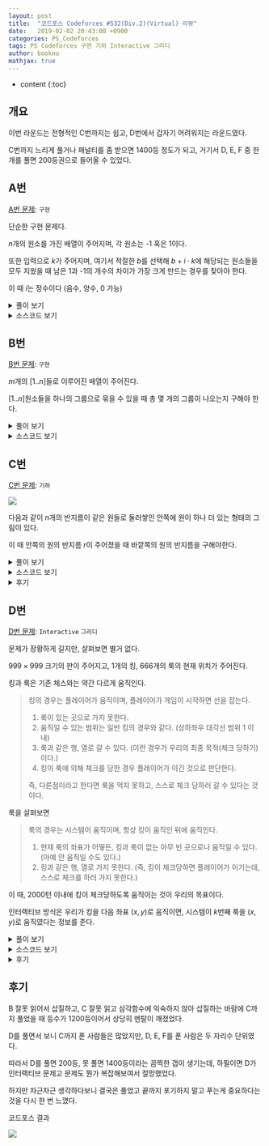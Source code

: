 ```yaml
---
layout: post
title:  "코드포스 Codeforces #532(Div.2)(Virtual) 리뷰"
date:   2019-02-02 20:43:00 +0900
categories: PS_Codeforces
tags: PS Codeforces 구현 기하 Interactive 그리디
author: booknu
mathjax: true
---
```


* content
{:toc}

## 개요
이번 라운드는 전형적인 C번까지는 쉽고, D번에서 갑자기 어려워지는 라운드였다.

C번까지 느리게 풀거나 패널티를 좀 받으면 1400등 정도가 되고, 거기서 D, E, F 중 한 개를 풀면 200등권으로 들어올 수 있었다.

## A번
[A번 문제](http://codeforces.com/contest/1100/problem/A): `구현`

단순한 구현 문제다.

$n$개의 원소를 가진 배열이 주어지며, 각 원소는 -1 혹은 1이다.

또한 입력으로 $k$가 주어지며, 여기서 적절한 $b$를 선택해 $b+i \cdot k$에 해당되는 원소들을 모두 지웠을 때 남은 1과 -1의 개수의 차이가 가장 크게 만드는 경우를 찾아야 한다.

이 때 $i$는 정수이다 (음수, 양수, 0 가능)

<details>
<summary>풀이 보기</summary>
<div markdown="1">

문제 조건을 잘 봐야 하는데, $i$는 음, 양, 0 모두가 가능한 정수이다.

즉, b가 아무리 크더라도 b를 포함한 그 이전, 이후 모두가 지워져야 한다는 것이다.

이것만 조심하면 문제에서 설명 된 그대로 시뮬레이팅 하며 답을 찾으면 된다.

</div>
</details>

<details>
<summary>소스코드 보기</summary>
<div markdown="1">

```cpp
#include <bits/stdc++.h>
using namespace std;

#ifdef LOCAL_BOOKNU
#define debug(...) cerr << "[" << #__VA_ARGS__ << "]:", debug_out(__VA_ARGS__)
#else
#define debug(...) 42
#endif

// ........................macro.......................... //
#define FOR(i, f, n) for(int (i) = (f); (i) < (int)(n); ++(i))
#define RFOR(i, f, n) for(int (i) = (f); (i) >= (int)(n); --(i))
#define pb push_back
#define emb emplace_back
#define fi first
#define se second
#define ENDL '\n'
#define sz(A) (int)(A).size()
#define ALL(A) A.begin(), A.end()
#define UNIQUE(c) (c).resize(unique(ALL(c)) - (c).begin())
#define next next9876
#define prev prev1234
typedef pair<int, int> ii;
typedef pair<int, ii> iii;
typedef vector<int> vi;
typedef vector<vi> vvi;
typedef vector<ii> vii;
typedef vector<vii> vvii;
typedef long long i64;
typedef unsigned long long ui64;
// inline i64 GCD(i64 a, i64 b) { if(b == 0) return a; return GCD(b, a % b); }
inline int getidx(const vi& ar, int x) { return lower_bound(ALL(ar), x) - ar.begin(); } // 좌표 압축에 사용: 정렬된 ar에서 x의 idx를 찾음
inline i64 GCD(i64 a, i64 b) { i64 n; if(a < b) swap(a, b); while(b != 0) { n = a % b; a = b; b = n; } return a; }
inline i64 LCM(i64 a, i64 b) { if(a == 0 || b == 0) return GCD(a, b); return a / GCD(a, b) * b; }
inline i64 CEIL(i64 n, i64 d) { return n / d + (i64)(n % d != 0); } // 음수일 때 이상하게 작동할 수 있음.
inline i64 ROUND(i64 n, i64 d) { return n / d + (i64)((n % d) * 2 >= d); }
inline i64 POW(i64 a, i64 n) {
	assert(0 <= n);
	i64 ret;
	for(ret = 1; n; a = a*a, n /= 2) { if(n%2) ret *= a; }
	return ret;
}
template <class T>
ostream& operator<<(ostream& os, vector<T> v) {
	os << "[";
	int cnt = 0;
	for(auto vv : v) { os << vv; if(++cnt < v.size()) os << ","; }
	return os << "]";
}
template <class T>
ostream& operator<<(ostream& os, set<T> v) {
	os << "[";
	int cnt = 0;
	for(auto vv : v) { os << vv; if(++cnt < v.size()) os << ","; }
	return os << "]";
}
template <class L, class R>
ostream& operator<<(ostream& os, pair<L, R> p) { return os << "(" << p.fi << "," << p.se << ")"; }
void debug_out() { cerr << endl; }
template <typename Head, typename... Tail>
void debug_out(Head H, Tail... T) { cerr << " " << H, debug_out(T...); }
// ....................................................... //

const int MAXN = 1e2;
int n, k, a, b, ar[MAXN];
void input() {
	cin >> n >> k;
	FOR(i, 0, n) {
		cin >> ar[i];
		if(ar[i] == 1) ++a;
		else ++b;
	}
}

int solve() {
	int ans = 0;
	FOR(i, 0, k) {
		int ca = a, cb = b;
		for(int j = i; j < n; j += k) {
			if(ar[j] == 1) --ca;
			else --cb;
		}
		ans = max(ans, abs(ca-cb));
	}
	cout << ans << ENDL;
	return 0;
}

// ................. main .................. //
void execute() {
	input(), solve();
}

int main(void) {
#ifdef LOCAL_BOOKNU
	freopen("input.txt", "r", stdin);
	// freopen("out.txt", "w", stdout);
#endif
	cin.tie(0), ios_base::sync_with_stdio(false);
	execute();
	return 0;
}
// ......................................... //
```

</div>
</details>

## B번
[B번 문제](http://codeforces.com/contest/1100/problem/B): `구현`

$m$개의 $[1..n]$들로 이루어진 배열이 주어진다.

$[1..n]$원소들을 하나의 그룹으로 묶을 수 있을 때 총 몇 개의 그룹이 나오는지 구해야 한다.

<details>
<summary>풀이 보기</summary>
<div markdown="1">

그냥 크기 $n$짜리 배열을 0으로 초기화 한 후 각 수가 몇 번씩 등장하는 지를 센 다음 $min(cnt[1..n])$을 구하면 된다.

그런데 나는 처음에 문제를 잘못 보고 잘못된 코드를 바탕으로 코드를 짰기 때문에 이상하게 구현이 됐다.

</div>
</details>

<details>
<summary>소스코드 보기</summary>
<div markdown="1">

```cpp
#include <bits/stdc++.h>
using namespace std;

#ifdef LOCAL_BOOKNU
#define debug(...) cerr << "[" << #__VA_ARGS__ << "]:", debug_out(__VA_ARGS__)
#else
#define debug(...) 42
#endif

// ........................macro.......................... //
#define FOR(i, f, n) for(int (i) = (f); (i) < (int)(n); ++(i))
#define RFOR(i, f, n) for(int (i) = (f); (i) >= (int)(n); --(i))
#define pb push_back
#define emb emplace_back
#define fi first
#define se second
#define ENDL '\n'
#define sz(A) (int)(A).size()
#define ALL(A) A.begin(), A.end()
#define UNIQUE(c) (c).resize(unique(ALL(c)) - (c).begin())
#define next next9876
#define prev prev1234
typedef pair<int, int> ii;
typedef pair<int, ii> iii;
typedef vector<int> vi;
typedef vector<vi> vvi;
typedef vector<ii> vii;
typedef vector<vii> vvii;
typedef long long i64;
typedef unsigned long long ui64;
// inline i64 GCD(i64 a, i64 b) { if(b == 0) return a; return GCD(b, a % b); }
inline int getidx(const vi& ar, int x) { return lower_bound(ALL(ar), x) - ar.begin(); } // 좌표 압축에 사용: 정렬된 ar에서 x의 idx를 찾음
inline i64 GCD(i64 a, i64 b) { i64 n; if(a < b) swap(a, b); while(b != 0) { n = a % b; a = b; b = n; } return a; }
inline i64 LCM(i64 a, i64 b) { if(a == 0 || b == 0) return GCD(a, b); return a / GCD(a, b) * b; }
inline i64 CEIL(i64 n, i64 d) { return n / d + (i64)(n % d != 0); } // 음수일 때 이상하게 작동할 수 있음.
inline i64 ROUND(i64 n, i64 d) { return n / d + (i64)((n % d) * 2 >= d); }
inline i64 POW(i64 a, i64 n) {
	assert(0 <= n);
	i64 ret;
	for(ret = 1; n; a = a*a, n /= 2) { if(n%2) ret *= a; }
	return ret;
}
template <class T>
ostream& operator<<(ostream& os, vector<T> v) {
	os << "[";
	int cnt = 0;
	for(auto vv : v) { os << vv; if(++cnt < v.size()) os << ","; }
	return os << "]";
}
template <class T>
ostream& operator<<(ostream& os, set<T> v) {
	os << "[";
	int cnt = 0;
	for(auto vv : v) { os << vv; if(++cnt < v.size()) os << ","; }
	return os << "]";
}
template <class L, class R>
ostream& operator<<(ostream& os, pair<L, R> p) { return os << "(" << p.fi << "," << p.se << ")"; }
void debug_out() { cerr << endl; }
template <typename Head, typename... Tail>
void debug_out(Head H, Tail... T) { cerr << " " << H, debug_out(T...); }
// ....................................................... //

const int MAXN = 1e5+10;
int n, m, ar[MAXN], vis[MAXN], cc[MAXN];
void input() {
	cin >> n >> m;
	FOR(i, 0, m) cin >> ar[i];
}

int solve() {
	int sta = 0;
	string ans;
	FOR(i, 0, m) {
		++cc[++vis[ar[i]]];
		if(cc[sta+1] == n) {
			++sta;
			ans.pb('1');
		} else ans.pb('0');
	}
	cout << ans << ENDL;
	return 0;
}

// ................. main .................. //
void execute() {
	input(), solve();
}

int main(void) {
#ifdef LOCAL_BOOKNU
	freopen("input.txt", "r", stdin);
	// freopen("out.txt", "w", stdout);
#endif
	cin.tie(0), ios_base::sync_with_stdio(false);
	execute();
	return 0;
}
// ......................................... //
```

</div>
</details>

## C번
[C번 문제](http://codeforces.com/contest/1100/problem/C): `기하`

![]({{site.url}}/img/190202_CF532/C.png)

다음과 같이 $n$개의 반지름이 같은 원들로 둘러쌓인 안쪽에 원이 하나 더 있는 형태의 그림이 있다.

이 때 안쪽의 원의 반지름 $r$이 주어졌을 때 바깥쪽의 원의 반지름을 구해야한다.


<details>
<summary>풀이 보기</summary>
<div markdown="1">

![]({{site.url}}/img/190202_CF532/C_tutorial.png)

위 그림을 보면 바깥쪽 원의 중심을 이으면 정$n$각형이 나온다는 것을 알 수 있다.

또한 정$n$각형은 $n$개의 안쪽 이등변삼각형으로 이루어진다는 것을 이용하면 삼각함수를 이용해 안쪽 원의 반지름을 구할 수 있다.

위 그림에서 반으로 쪼개진 직각삼각형 쪽을 보면 파란색 변은 우리가 구해야 할 $x$, 연두색 변은 $x+r$이다.

따라서 $(x+r)\cos\theta = x$이고, 식을 전개하면 $x = \frac{r\cdot\cos\theta}{1-\cos\theta}$가 된다.

$\theta$는 정다각형의 한 내각의 반이므로 문제 없이 구할 수 있다.

</div>
</details>

<details>
<summary>소스코드 보기</summary>
<div markdown="1">

```cpp
#define _USE_MATH_DEFINES
#include <bits/stdc++.h>
using namespace std;

#ifdef LOCAL_BOOKNU
#define debug(...) cerr << "[" << #__VA_ARGS__ << "]:", debug_out(__VA_ARGS__)
#else
#define debug(...) 42
#endif

// ........................macro.......................... //
#define FOR(i, f, n) for(int (i) = (f); (i) < (int)(n); ++(i))
#define RFOR(i, f, n) for(int (i) = (f); (i) >= (int)(n); --(i))
#define pb push_back
#define emb emplace_back
#define fi first
#define se second
#define ENDL '\n'
#define sz(A) (int)(A).size()
#define ALL(A) A.begin(), A.end()
#define UNIQUE(c) (c).resize(unique(ALL(c)) - (c).begin())
#define next next9876
#define prev prev1234
typedef pair<int, int> ii;
typedef pair<int, ii> iii;
typedef vector<int> vi;
typedef vector<vi> vvi;
typedef vector<ii> vii;
typedef vector<vii> vvii;
typedef long long i64;
typedef unsigned long long ui64;
// inline i64 GCD(i64 a, i64 b) { if(b == 0) return a; return GCD(b, a % b); }
inline int getidx(const vi& ar, int x) { return lower_bound(ALL(ar), x) - ar.begin(); } // 좌표 압축에 사용: 정렬된 ar에서 x의 idx를 찾음
inline i64 GCD(i64 a, i64 b) { i64 n; if(a < b) swap(a, b); while(b != 0) { n = a % b; a = b; b = n; } return a; }
inline i64 LCM(i64 a, i64 b) { if(a == 0 || b == 0) return GCD(a, b); return a / GCD(a, b) * b; }
inline i64 CEIL(i64 n, i64 d) { return n / d + (i64)(n % d != 0); } // 음수일 때 이상하게 작동할 수 있음.
inline i64 ROUND(i64 n, i64 d) { return n / d + (i64)((n % d) * 2 >= d); }
inline i64 POW(i64 a, i64 n) {
	assert(0 <= n);
	i64 ret;
	for(ret = 1; n; a = a*a, n /= 2) { if(n%2) ret *= a; }
	return ret;
}
template <class T>
ostream& operator<<(ostream& os, vector<T> v) {
	os << "[";
	int cnt = 0;
	for(auto vv : v) { os << vv; if(++cnt < v.size()) os << ","; }
	return os << "]";
}
template <class T>
ostream& operator<<(ostream& os, set<T> v) {
	os << "[";
	int cnt = 0;
	for(auto vv : v) { os << vv; if(++cnt < v.size()) os << ","; }
	return os << "]";
}
template <class L, class R>
ostream& operator<<(ostream& os, pair<L, R> p) { return os << "(" << p.fi << "," << p.se << ")"; }
void debug_out() { cerr << endl; }
template <typename Head, typename... Tail>
void debug_out(Head H, Tail... T) { cerr << " " << H, debug_out(T...); }
// ....................................................... //

double n, r;
void input() {
	cin >> n >> r;
}

int solve() {
	double st = 1.0*(n-2)/n/2.0;
	double coss = cos(M_PI * st);
	cout.precision(10);
	cout << r*coss / (1-coss) << ENDL;
	return 0;
}

// ................. main .................. //
void execute() {
	input(), solve();
}

int main(void) {
#ifdef LOCAL_BOOKNU
	freopen("input.txt", "r", stdin);
	// freopen("out.txt", "w", stdout);
#endif
	cin.tie(0), ios_base::sync_with_stdio(false);
	execute();
	return 0;
}
// ......................................... //
```

</div>
</details>

<details>
<summary>후기</summary>
<div markdown="1">

처음에 주어진 반지름 $r$이 바깥 원의 반지름인줄 알고 구현을 했다가 예제가 이상하게 나와서 당황했다.

또한 $\cos(x)$에 $x$를 라디안 형태($x\pi$)로 줘야 했지만, 실수로 $\pi$를 곱하지 않은 각도를 줘버려서 이상한 결과가 나와서 시간을 많이 버렸다.

</div>
</details>

## D번
[D번 문제](http://codeforces.com/contest/1100/problem/A): `Interactive` `그리디`

문제가 장황하게 길지만, 살펴보면 별거 없다.

$999\times999$ 크기의 판이 주어지고, $1$개의 킹, $666$개의 룩의 현재 위치가 주어진다.

킹과 룩은 기존 체스와는 약간 다르게 움직인다.

> 킹의 경우는 플레이어가 움직이며, 플레이어가 게임이 시작하면 선을 잡는다.
> 
> 1. 룩이 있는 곳으로 가지 못한다.
> 2. 움직일 수 있는 범위는 일반 킹의 경우와 같다. (상하좌우 대각선 범위 1 이내)
> 3. 룩과 같은 행, 열로 갈 수 있다. (이런 경우가 우리의 최종 목적(체크 당하기)이다.)
> 4. 킹이 룩에 의해 체크를 당한 경우 플레이어가 이긴 것으로 판단한다.
>
> 즉, 다른점이라고 한다면 룩을 먹지 못하고, 스스로 체크 당하러 갈 수 있다는 것이다.

룩을 살펴보면

> 룩의 경우는 시스템이 움직이며, 항상 킹이 움직인 뒤에 움직인다.
>
> 1. 현재 룩의 좌표가 어떻든, 킹과 룩이 없는 아무 빈 곳으로나 움직일 수 있다. (아예 안 움직일 수도 있다.)
> 2. 킹과 같은 행, 열로 가지 못한다. (즉, 킹이 체크당하면 플레이어가 이기는데, 스스로 체크를 하러 가지 못한다.)

이 때, $2000$턴 이내에 킹이 체크당하도록 움직이는 것이 우리의 목표이다.

인터랙티브 방식은 우리가 킹을 다음 좌표 $(x, y)$로 움직이면, 시스템이 $k$번째 룩을 $(x, y)$로 움직였다는 정보를 준다.

<details>
<summary>풀이 보기</summary>
<div markdown="1">

룩의 2번 조건 때문에 킹이 스스로 룩의 범위로 들어가지 않는 한 운 좋게 룩이 와줘서 이기는 경우는 없다.

또한 룩의 공격범위에 들어간다고 생각하지 말고, 룩은 아무 기능도 안 하고 움직이기만 하는데 킹이 룩의 공격범위를 갖고 룩을 잡으러 다닌다고 생각해보자.

시스템이 영리하게 플레이한다고 가정했을 때 룩에게 점점 다가갈 때 도망을 갈 수단이 없어야 이길 수 있다.

이것을 위해 룩은 아무 좌표로나 이동할 수 있다는 사기성을 지니고 있지만, 한 턴에 한 개의 룩 밖에 움직이지 못한다는 약점을 이용해야 한다.

그러려면 킹이 점점 룩들을 몰아넣어 놓고 조여가는 것이 가장 이상적일 것이다.

그 중에서도 가장 좋은 방법은 킹이 맵의 정중앙$(500, 500)$에서 시작하는 것이고, 아래와 같이 한 쪽 대각선으로 움직이며 조여가게 하는 것이다.

![]({{site.url}}/img/190202_CF532/D_tutorial.png)

일단 한 쪽 대각선으로 쭉 움직이는 것은 알겠는데, 네 대각선 방향 중 어느 곳으로 움직여야 할까?

해당 대각선으로 움직이고 있다고 가정할 경우, 최악의 경우는 시스템이 조여지는 범위 내의 룩들을 모두 대각선의 반대방향으로 이동시켜버리는 것이다.

즉, 그림에서 파란색 부분을 대각선 반대 방향의 흰색으로 움직이는 경우이다.

이런 최악의 경우를 생각하면, 플레이어는 킹을 최대한 조여지는 대상 룩이 많은 대각선 방향으로 움직여야 한다.

즉, 파란색 부분에 룩들이 가장 많이 포함되는 방향으로 이동해야 한다는 것이다.

이런 방법으로 반드시 킹은 체크 당할 기회가 있다는 것은 아래와 같이 쉽게 증명할 수 있다.

> [ 증명 ]
> 
> 룩은 총 $666$개인데, 킹을 정중앙으로 놓았을 때 정말 운이 좋지 않은 경우는 4방향 모두 고르게 룩이 분포되는 것일 것이다.
>
> 그렇게 되면 어떤 방향으로 조이든 총 룩의 $\frac{3}{4}$밖에 조이는 대상이 되지 않지만,  $666 \cdot \frac{3}{4} = 499.5$이므로 킹이 대각선 끝까지 갈 동안 499번의 움직임을 소모한다는 것을 감안하면 무조건 킹은 체크 당할 기회가 있는 것이다.

이동할 대각선을 구하는 것에 대한 구현은 약간 트릭을 사용해서 구현했는데 봐두면 좋을 것 같다.

</div>
</details>

<details>
<summary>소스코드 보기</summary>
<div markdown="1">

```cpp
#include <bits/stdc++.h>
using namespace std;

#ifdef LOCAL_BOOKNU
#define debug(...) cerr << "[" << #__VA_ARGS__ << "]:", debug_out(__VA_ARGS__)
#else
#define debug(...) 42
#endif

// ........................macro.......................... //
#define FOR(i, f, n) for(int (i) = (f); (i) < (int)(n); ++(i))
#define RFOR(i, f, n) for(int (i) = (f); (i) >= (int)(n); --(i))
#define pb push_back
#define emb emplace_back
#define fi first
#define se second
#define ENDL '\n'
#define sz(A) (int)(A).size()
#define ALL(A) A.begin(), A.end()
#define UNIQUE(c) (c).resize(unique(ALL(c)) - (c).begin())
#define next next9876
#define prev prev1234
typedef pair<int, int> ii;
typedef pair<int, ii> iii;
typedef vector<int> vi;
typedef vector<vi> vvi;
typedef vector<ii> vii;
typedef vector<vii> vvii;
typedef long long i64;
typedef unsigned long long ui64;
// inline i64 GCD(i64 a, i64 b) { if(b == 0) return a; return GCD(b, a % b); }
inline int getidx(const vi& ar, int x) { return lower_bound(ALL(ar), x) - ar.begin(); } // 좌표 압축에 사용: 정렬된 ar에서 x의 idx를 찾음
inline i64 GCD(i64 a, i64 b) { i64 n; if(a < b) swap(a, b); while(b != 0) { n = a % b; a = b; b = n; } return a; }
inline i64 LCM(i64 a, i64 b) { if(a == 0 || b == 0) return GCD(a, b); return a / GCD(a, b) * b; }
inline i64 CEIL(i64 n, i64 d) { return n / d + (i64)(n % d != 0); } // 음수일 때 이상하게 작동할 수 있음.
inline i64 ROUND(i64 n, i64 d) { return n / d + (i64)((n % d) * 2 >= d); }
inline i64 POW(i64 a, i64 n) {
	assert(0 <= n);
	i64 ret;
	for(ret = 1; n; a = a*a, n /= 2) { if(n%2) ret *= a; }
	return ret;
}
template <class T>
ostream& operator<<(ostream& os, vector<T> v) {
	os << "[";
	int cnt = 0;
	for(auto vv : v) { os << vv; if(++cnt < v.size()) os << ","; }
	return os << "]";
}
template <class T>
ostream& operator<<(ostream& os, set<T> v) {
	os << "[";
	int cnt = 0;
	for(auto vv : v) { os << vv; if(++cnt < v.size()) os << ","; }
	return os << "]";
}
template <class L, class R>
ostream& operator<<(ostream& os, pair<L, R> p) { return os << "(" << p.fi << "," << p.se << ")"; }
void debug_out() { cerr << endl; }
template <typename Head, typename... Tail>
void debug_out(Head H, Tail... T) { cerr << " " << H, debug_out(T...); }
// ....................................................... //

const int MAXN = 1e3;
const int dy[4] = { 1, 1, -1, -1 }, dx[4] = { 1, -1, 1, -1 };
int ky, kx, ry[MAXN], rx[MAXN], m[MAXN][MAXN];
void input() {
	cin >> kx >> ky;
	m[ky][kx] = -1;
	FOR(i, 1, 667) cin >> rx[i] >> ry[i], m[ry[i]][rx[i]] = i;
}

bool moverock() {
	int k, y, x; cin >> k >> x >> y;
	if(k == -1 && y == -1 && x == -1) return true;
	m[ry[k]][rx[k]] = 0;
	m[y][x] = k;
	ry[k] = y, rx[k] = x;
	return false;
}

bool moveking(int y, int x) {
	if(m[y][x] != 0) return false;
	m[ky][kx] = 0;
	m[y][x] = -1;
	ky = y, kx = x;
	cout << kx << ' ' << ky << ENDL;
	return true;
}

int solve() {
	// 일단 king 중앙으로 옮기기
	while(ky != 500 || kx != 500) {
		int ny = ky == 500 ? ky : ky + (500-ky)/abs(500-ky), nx = kx == 500 ? kx : kx + (500-kx)/abs(500-kx);
		if(!moveking(ny, nx)) assert(moveking(ky, nx));
		if(moverock()) return 0;
	}
	// 반대방향 구하기
	int cc[4] = { 0 };
	FOR(i, 0, 500) {
		FOR(j, 0, 500) if(m[i][j] != 0) ++cc[0];
		FOR(j, 501, 1000) if(m[i][j] != 0) ++cc[1];
	}
	FOR(i, 501, 1000) {
		FOR(j, 0, 500) if(m[i][j] != 0) ++cc[2];
		FOR(j, 501, 1000) if(m[i][j] != 0) ++cc[3];
	}
	int md = min_element(cc, cc+4) - cc;
	// 대각선으로 이동
	while(1) {
		int ny = ky + dy[md], nx = kx + dx[md];
		if(!moveking(ny, nx)) assert(moveking(ky, nx));
		if(moverock()) return 0;
	}
	return 0;
}

// ................. main .................. //
void execute() {
	input(), solve();
}

int main(void) {
#ifdef LOCAL_BOOKNU
	freopen("input.txt", "r", stdin);
	// freopen("out.txt", "w", stdout);
#endif
	execute();
	return 0;
}
// ......................................... //
```

</div>
</details>

<details>
<summary>후기</summary>
<div markdown="1">


처음에는 아래와 같이 실수로 $1,000$을 $100$으로 적는 바람에 런타임 에러가 발생해서 첫 번째로 멘탈이 깨졌고,

```cpp
FOR(i, 501, 100)
...
```

두 번째 제출 때는 dy, dx를 잘못 적어서 엉뚱한 대각선으로 이동하는 바람에 WA가 발생해서 두 번째로 멘탈이 깨졌다.

```cpp
const int dy[4] = { 1, -1, 1, -1 }, dx[4] = { 1, 1, -1, -1 };
```

다행히 라운드가 끝나기 12분 전에 실수를 찾아 고쳐서 AC를 받았지만, 딱히 테스트 할 방법이 없는 인터랙티브 문제에서 AC가 안 뜨면 너무 답답한 것 같다.

</div>
</details>

## 후기

B 잘못 읽어서 삽질하고, C 잘못 읽고 삼각함수에 익숙하지 않아 삽질하는 바람에 C까지 풀었을 때 등수가 $1200$등이어서 상당히 멘탈이 깨졌었다.

D를 풀면서 보니 C까지 푼 사람들은 많았지만, D, E, F를 푼 사람은 두 자리수 단위였다.

따라서 D를 풀면 $200$등, 못 풀면 $1400$등이라는 끔찍한 갭이 생기는데, 하필이면 D가 인터랙티브 문제고 문제도 뭔가 복잡해보여서 절망했었다.

하지만 차근차근 생각하다보니 결국은 풀었고 끝까지 포기하지 말고 푸는게 중요하다는 것을 다시 한 번 느꼈다.

코드포스 결과

![]({{site.url}}/img/190202_CF532/rating.png)